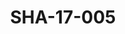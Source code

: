 ---
pid: SHA-17-005
title: SHA-17-005
language: en
original_label: 
rights: Sharhabil Ahmed
location_of_original: Sharhabil Ahmed
photographer_or_studio: Studio Jack Kuwait
scanned_from: photograph 13 by 17.9
_date: '1964'
location: Kuwait
description: Mirghani al Mamoun and Ahmed Hassan Jum'a recording on Radio Kuwait
additional_notes: 
permission_display: 'yes'
on_server: 'yes'
on_website: 'yes'
permalink: /photopages/en/SHA-17-005.html
layout: photo-page
---